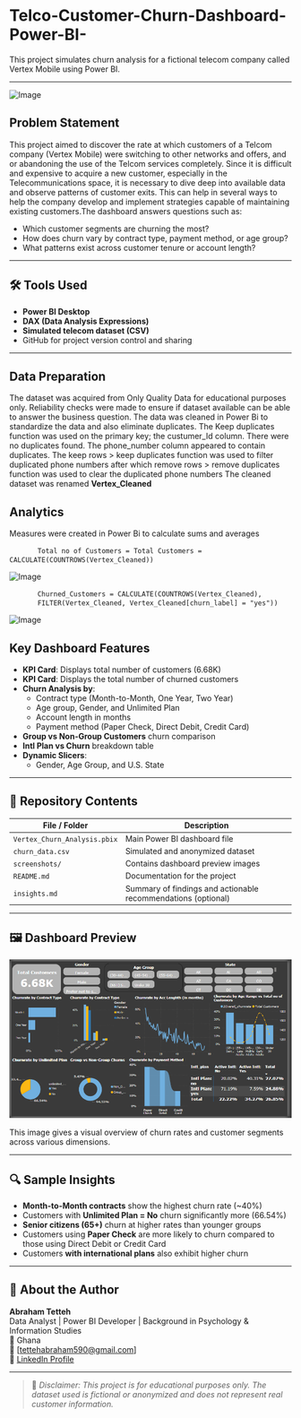 # Telco-Customer-Churn-Dashboard-Power-BI-
This project simulates churn analysis for a fictional telecom company called Vertex Mobile using Power BI.


---
![Image](https://github.com/user-attachments/assets/6d302eda-1e3d-4489-abd3-be1a6cca513e)

## Problem Statement

This project aimed to discover the rate at which customers of a Telcom company (Vertex Mobile) 
were switching to other networks and offers, and or abandoning the use of the Telcom services 
completely.
Since it is difficult and expensive to acquire a new customer, especially in the Telecommunications 
space, it is necessary to dive deep into available data and observe patterns of customer exits. 
This can help in several ways to help the company develop and implement strategies capable of 
maintaining existing customers.The dashboard answers questions such as:

- Which customer segments are churning the most?
- How does churn vary by contract type, payment method, or age group?
- What patterns exist across customer tenure or account length?

---

## 🛠️ Tools Used

- **Power BI Desktop**
- **DAX (Data Analysis Expressions)**
- **Simulated telecom dataset (CSV)**
- GitHub for project version control and sharing

---
## Data Preparation
The dataset was acquired from Only Quality Data for educational purposes only.
Reliability checks were made to ensure if dataset available can be able to answer the business question.
The data was cleaned in Power Bi to standardize the data and also eliminate duplicates. 
The Keep duplicates function was used on the primary key; the custumer_Id column. There were no duplicates found.
The phone_number column appeared to contain duplicates. 
The keep rows > keep duplicates function was used to filter duplicated phone numbers after which 
remove rows > remove duplicates function was used to clear the duplicated phone numbers
The cleaned dataset was renamed **Vertex_Cleaned** 
## Analytics
Measures were created in Power Bi to calculate sums and averages
           
           Total no of Customers = Total Customers = CALCULATE(COUNTROWS(Vertex_Cleaned))

![Image](https://github.com/user-attachments/assets/f8fa1b43-501c-469e-a4c4-6797d7cfcc09)

           Churned_Customers = CALCULATE(COUNTROWS(Vertex_Cleaned),
           FILTER(Vertex_Cleaned, Vertex_Cleaned[churn_label] = "yes"))

![Image](https://github.com/user-attachments/assets/f8fa1b43-501c-469e-a4c4-6797d7cfcc09)


## Key Dashboard Features

- **KPI Card**: Displays total number of customers (6.68K)
- **KPI Card**: Displays the total number of churned customers
- **Churn Analysis by**:
  - Contract type (Month-to-Month, One Year, Two Year)
  - Age group, Gender, and Unlimited Plan
  - Account length in months
  - Payment method (Paper Check, Direct Debit, Credit Card)
- **Group vs Non-Group Customers** churn comparison
- **Intl Plan vs Churn** breakdown table
- **Dynamic Slicers**:
  - Gender, Age Group, and U.S. State

---

## 📁 Repository Contents

| File / Folder | Description |
|---------------|-------------|
| `Vertex_Churn_Analysis.pbix` | Main Power BI dashboard file |
| `churn_data.csv` | Simulated and anonymized dataset |
| `screenshots/` | Contains dashboard preview images |
| `README.md` | Documentation for the project |
| `insights.md` | Summary of findings and actionable recommendations (optional) |

---

## 🖼️ Dashboard Preview

![Dashboard Screenshot](Vtx_screenshots/Dashboard.png)

This image gives a visual overview of churn rates and customer segments across various dimensions.

---

## 🔍 Sample Insights

- **Month-to-Month contracts** show the highest churn rate (~40%)
- Customers with **Unlimited Plan = No** churn significantly more (66.54%)
- **Senior citizens (65+)** churn at higher rates than younger groups
- Customers using **Paper Check** are more likely to churn compared to those using Direct Debit or Credit Card
- Customers **with international plans** also exhibit higher churn

---


## 👤 About the Author

**Abraham Tetteh**  
Data Analyst | Power BI Developer | Background in Psychology & Information Studies  
📍 Ghana  
📧 [tettehabraham590@gmail.com]  
🔗 [LinkedIn Profile](https://www.linkedin.com/in/abraham-tetteh-b03057350/)

---

> 🚨 *Disclaimer: This project is for educational purposes only. The dataset used is fictional or anonymized and does not represent real customer information.*


